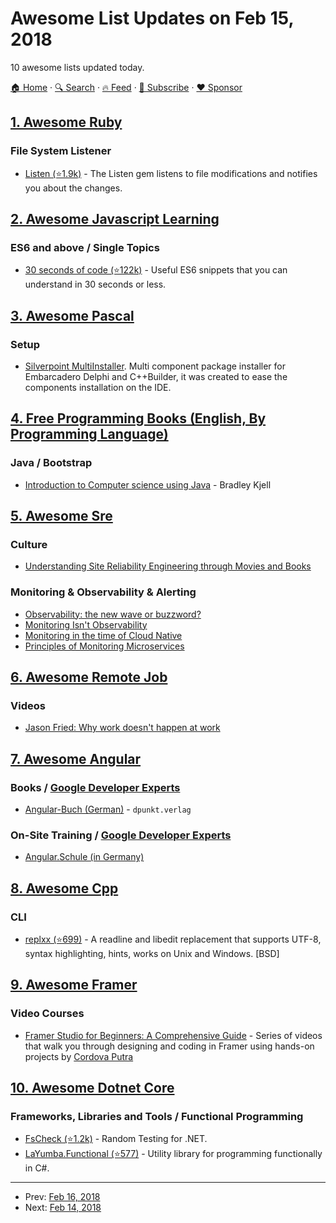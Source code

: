 # Awesome List Updates on Feb 15, 2018

10 awesome lists updated today.

[🏠 Home](/README.md) · [🔍 Search](https://www.trackawesomelist.com/search/) · [🔥 Feed](https://www.trackawesomelist.com/rss.xml) · [📮 Subscribe](https://trackawesomelist.us17.list-manage.com/subscribe?u=d2f0117aa829c83a63ec63c2f&id=36a103854c) · [❤️  Sponsor](https://github.com/sponsors/theowenyoung)



## [1. Awesome Ruby](/content/markets/awesome-ruby/README.md)

### File System Listener

*   [Listen (⭐1.9k)](https://github.com/guard/listen) - The Listen gem listens to file modifications and notifies you about the changes.

## [2. Awesome Javascript Learning](/content/micromata/awesome-javascript-learning/README.md)

### ES6 and above / Single Topics

*   [30 seconds of code (⭐122k)](https://github.com/Chalarangelo/30-seconds-of-code) - Useful ES6 snippets that you can understand in 30 seconds or less.

## [3. Awesome Pascal](/content/Fr0sT-Brutal/awesome-pascal/README.md)

### Setup

*   [Silverpoint MultiInstaller](http://www.silverpointdevelopment.com/multiinstaller/index.htm). Multi component package installer for Embarcadero Delphi and C++Builder, it was created to ease the components installation on the IDE.

## [4. Free Programming Books (English, By Programming Language)](/content/EbookFoundation/free-programming-books/README.md)

### Java / Bootstrap

*   [Introduction to Computer science using Java](http://www.programmedlessons.org/Java9/index.html) - Bradley Kjell

## [5. Awesome Sre](/content/dastergon/awesome-sre/README.md)

### Culture

*   [Understanding Site Reliability Engineering through Movies and Books](http://engineering.medallia.com/blog/posts/understanding-site-reliability-engineering-through-movies-and-books/)

### Monitoring & Observability & Alerting

*   [Observability: the new wave or buzzword?](https://medium.com/@dlite/observability-the-new-wave-or-buzzword-fc23a68abf72)
*   [Monitoring Isn't Observability](https://www.vividcortex.com/blog/monitoring-isnt-observability)
*   [Monitoring in the time of Cloud Native](https://medium.com/@copyconstruct/monitoring-in-the-time-of-cloud-native-c87c7a5bfa3e)
*   [Principles of Monitoring Microservices](https://www.youtube.com/watch?v=2LNHv0JyBUk)

## [6. Awesome Remote Job](/content/lukasz-madon/awesome-remote-job/README.md)

### Videos

*   [Jason Fried: Why work doesn't happen at work](https://www.youtube.com/watch?v=5XD2kNopsUs)

## [7. Awesome Angular](/content/PatrickJS/awesome-angular/README.md)

### Books / [Google Developer Experts](https://developers.google.com/experts/all/technology/web-technologies)

*   [Angular-Buch (German)](https://angular-buch.com/) - `dpunkt.verlag`

### On-Site Training / [Google Developer Experts](https://developers.google.com/experts/all/technology/web-technologies)

*   [Angular.Schule (in Germany)](https://angular.schule/)

## [8. Awesome Cpp](/content/fffaraz/awesome-cpp/README.md)

### CLI

*   [replxx (⭐699)](https://github.com/AmokHuginnsson/replxx) - A readline and libedit replacement that supports UTF-8, syntax highlighting, hints, works on Unix and Windows. \[BSD]

## [9. Awesome Framer](/content/podo/awesome-framer/README.md)

### Video Courses

*   [Framer Studio for Beginners: A Comprehensive Guide](https://www.youtube.com/playlist?list=PLIZVb6Yuw91yGUNbSNEHvWWHkdol6SJUW) - Series of videos that walk you through designing and coding in Framer using hands-on projects by [Cordova Putra](https://twitter.com/cordova)

## [10. Awesome Dotnet Core](/content/thangchung/awesome-dotnet-core/README.md)

### Frameworks, Libraries and Tools / Functional Programming

*   [FsCheck (⭐1.2k)](https://github.com/fscheck/FsCheck) - Random Testing for .NET.
*   [LaYumba.Functional (⭐577)](https://github.com/la-yumba/functional-csharp-code) - Utility library for programming functionally in C#.

---

- Prev: [Feb 16, 2018](/content/2018/02/16/README.md)
- Next: [Feb 14, 2018](/content/2018/02/14/README.md)